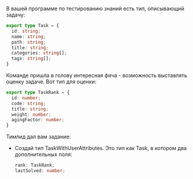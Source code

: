 В вашей программе по тестированию знаний есть тип, описывающий задачу:

```typescript
export type Task = {
  id: string;
  name: string;
  path: string;
  title: string;
  categories: string[];
  tags: string[];
}
```

Команде пришла в голову интересная фича - возможность выставлять оценку задаче. Вот тип для оценки:

```typescript
export type TaskRank = {
  id: number;
  code: string;
  title: string;
  weight: number;
  agingFactor: number;
}
```

Тимлид дал вам задание:

- Создай тип TaskWithUserAttributes. Это тип как Task, в котором два дополнительных поля:

  ```typescript
  rank: TaskRank;
  lastSolved: number;
  ```